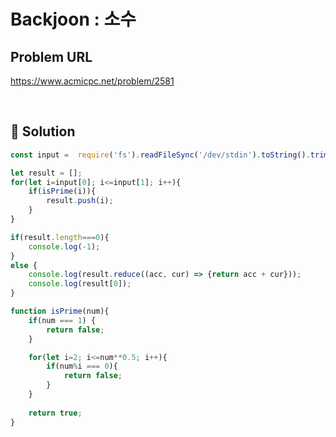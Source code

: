 # Backjoon : 소수

## Problem URL
https://www.acmicpc.net/problem/2581

<br/>

## 🚩 Solution
```js
const input =  require('fs').readFileSync('/dev/stdin').toString().trim().split('\n').map(x => Number(x));

let result = [];
for(let i=input[0]; i<=input[1]; i++){
    if(isPrime(i)){
        result.push(i);
    }
}

if(result.length===0){
    console.log(-1);
}
else {
    console.log(result.reduce((acc, cur) => {return acc + cur}));
    console.log(result[0]);
}

function isPrime(num){
    if(num === 1) {
        return false;
    }

    for(let i=2; i<=num**0.5; i++){
        if(num%i === 0){
            return false;
        }
    }
    
    return true;
}
```